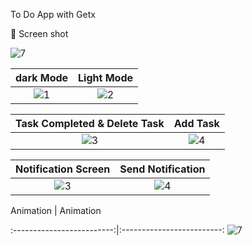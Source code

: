 To Do App with Getx

📸 Screen shot




![7]()


dark Mode             |  Light Mode
:-------------------------:|:-------------------------:
![1](https://user-images.githubusercontent.com/77027841/220623414-1b0d4352-4166-4f33-875d-d0241607d6f4.jpeg)  |  ![2](https://user-images.githubusercontent.com/77027841/220623581-d8628247-750a-429c-b2b5-39057a7c10b9.jpeg)

Task Completed & Delete Task            |  Add Task
:-------------------------:|:-------------------------:
![3](https://user-images.githubusercontent.com/77027841/220623709-cc0038e4-840f-4725-99cb-857d0456daf8.jpeg)  |  ![4](https://user-images.githubusercontent.com/77027841/220623788-97ccc63c-b92b-41df-b3ee-7138a57a883f.jpeg)


Notification Screen            |  Send Notification 
:-------------------------:|:-------------------------:
![3](https://user-images.githubusercontent.com/77027841/220624055-e0871d47-4244-444d-b7ee-203f56ff0b5b.jpeg)  |  ![4](https://user-images.githubusercontent.com/77027841/220624274-6fb18867-c96e-4919-ae92-dd0bc3b88ca6.jpeg)


Animation            |   Animation 

:-------------------------:|:-------------------------:
![7](https://user-images.githubusercontent.com/77027841/220624370-7d40be3a-64f3-4f33-b8ba-e1b6109db6d2.jpeg)
